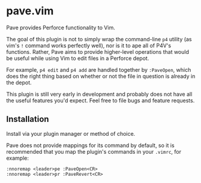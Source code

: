 # pave.vim

Pave provides Perforce functionality to Vim.

The goal of this plugin is not to simply wrap the command-line `p4` utility (as
vim's `!` command works perfectly well), nor is it to ape all of P4V's functions.
Rather, Pave aims to provide higher-level operations that would be useful
while using Vim to edit files in a Perforce depot.

For example, `p4 edit` and `p4 add` are handled together by `:PaveOpen`, which does
the right thing based on whether or not the file in question is already in the
depot.

This plugin is still very early in development and probably does not have all the
useful features you'd expect. Feel free to file bugs and feature requests.

## Installation

Install via your plugin manager or method of choice.

Pave does not provide mappings for its command by default, so it is recommended
that you map the plugin's commands in your `.vimrc`, for example:

    :nnoremap <leader>pe :PaveOpen<CR>
    :nnoremap <leader>pr :PaveRevert<CR>
